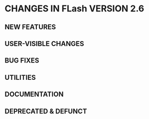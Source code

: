 # CHANGES IN FLash VERSION 2.6

## NEW FEATURES

## USER-VISIBLE CHANGES

## BUG FIXES

## UTILITIES

## DOCUMENTATION

## DEPRECATED & DEFUNCT
